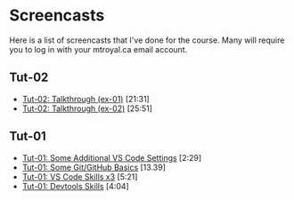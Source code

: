 # Screencasts

Here is a list of screencasts that I've done for the course. Many will require you to log in with your mtroyal.ca email account.


## Tut-02

- [Tut-02: Talkthrough (ex-01)](https://watch.screencastify.com/v/O6iQBhFJRwbMMzqS2yNZ) [21:31]
- [Tut-02: Talkthrough (ex-02)](https://watch.screencastify.com/v/RpyIvXu4Xy858fvh23Wo) [25:51]

## Tut-01

- [Tut-01: Some Additional VS Code Settings](https://watch.screencastify.com/v/s1Dr6MFiMltfeHAmaHBq) [2:29]
- [Tut-01: Some Git/GitHub Basics](https://watch.screencastify.com/v/Cr1lJvL3xKuWBRZZ5VtY) [13.39]
- [Tut-01: VS Code Skills x3](https://watch.screencastify.com/v/vcksQTM93FnccXJUJYpM) [5:21]
- [Tut-01: Devtools Skills](https://watch.screencastify.com/v/6nOCOsPdFuH30PeKjA6K) [4:04]